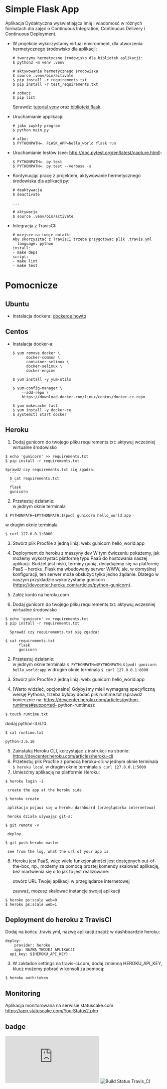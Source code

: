 # Simple Flask App

Aplikacja Dydaktyczna wyświetlająca imię i wiadomość w różnych formatach dla zajęć
o Continuous Integration, Continuous Delivery i Continuous Deployment.

- W projekcie wykorzystamy virtual environment, dla utworzenia hermetycznego środowisko dla aplikacji:

  ```
  # tworzymy hermetyczne środowisko dla bibliotek aplikacji:
  $ python3 -m venv .venv

  # aktywowanie hermetycznego środowiska
  $ source .venv/bin/activate
  $ pip install -r requirements.txt
  $ pip install -r test_requirements.txt

  # zobacz
  $ pip list
  ```

  Sprawdź: [tutorial venv](https://docs.python.org/3/tutorial/venv.html) oraz [biblioteki flask](http://flask.pocoo.org).

- Uruchamianie applikacji:

  ```
  # jako zwykły program
  $ python main.py

  # albo:
  $ PYTHONPATH=. FLASK_APP=hello_world flask run
  ```

- Uruchamianie testów (see: http://doc.pytest.org/en/latest/capture.html):

  ```
  $ PYTHONPATH=. py.test
  $ PYTHONPATH=. py.test --verbose -s
  ```

- Kontynuując pracę z projektem, aktywowanie hermetycznego środowiska dla aplikacji py:

  ```
  # deaktywacja
  $ deactivate
  ```

  ```
  ...

  # aktywacja
  $ source .venv/bin/activate
  ```

- Integracja z TravisCI:

  ```
  # miejsce na twoje notatki
  Aby skorzysztać z TravisCI trzeba przygotowac plik .travis.yml
    language: python
  install:
  - make deps
  script:
  - make lint
  - make test
  ```

# Pomocnicze

## Ubuntu

- Instalacja dockera: [dockerce howto](https://docs.docker.com/install/linux/docker-ce/ubuntu/)

## Centos

- Instalacja docker-a:

  ```
  $ yum remove docker \
        docker-common \
        container-selinux \
        docker-selinux \
        docker-engine

  $ yum install -y yum-utils

  $ yum-config-manager \
      --add-repo \
      https://download.docker.com/linux/centos/docker-ce.repo

  $ yum makecache fast
  $ yum install -y docker-ce
  $ systemctl start docker
  ```
## Heroku
1. Dodaj gunicorn do twojego pliku requirements.txt:
   aktywuj wcześniej wirtualne środowisko
  ```
  $ echo 'gunicorn' >> requirements.txt
  $ pip install -r requirements.txt
  ```
    Sprawdź czy requirements.txt się zgadza:
      ```
      $ cat requirements.txt
      ```
      flask
      gunicorn

2. Przetestuj działanie:  
   w jednym oknie terminala
  ```
  $ PYTHONPATH=$PYTHONPATH:$(pwd) gunicorn hello_world:app
  ```
  w drugim oknie terminala
  ```
  $ curl 127.0.0.1:8000
  ```
3. Stwórz plik Procfile z jedną linią:
  web: gunicorn hello_world:app


  2. Deployment do heroku z maszyny dev
  W tym ćwiczeniu pokażemy, jak możemy wykorzystać platformę typu PaaS do hostowania naszej
  aplikacji.  Budżet jest niski, terminy gonią, decydujemy się na platformę PaaS – heroku.
  Flask ma wbudowany serwer WWW, ale, w domyślnej konfiguracji, ten serwer może obsłużyć tylko
  jedno żądanie. Dlatego w naszym przykładzie wykorzystamy gunicorn
  (https://devcenter.heroku.com/articles/python-gunicorn).
  0. Załóż konto na heroku.com
  1. Dodaj gunicorn do twojego pliku requirements.txt:
     aktywuj wcześniej wirtualne środowisko
  ```  
  $ echo 'gunicorn' >> requirements.txt
  $ pip install -r requirements.txt
  ```
      Sprawdź czy requirements.txt się zgadza:
  ```      
  $ cat requirements.txt
        flask
        gunicorn
  ```
  2. Przetestuj działanie:  
     w jednym oknie terminala
    ```
    $ PYTHONPATH=$PYTHONPATH:$(pwd) gunicorn hello_world:app
    ```
     w drugim oknie terminala
    ```
    $ curl 127.0.0.1:8000
    ```
  3. Stwórz plik Procfile z jedną linią:
    web: gunicorn hello_world:app


  4. [Warto widzieć, opcjonalne] Gdybyśmy mieli wymaganą specyficzną wersję Pythona, trzeba byłoby dodać
  plik runtime.txt (sprawdź koniecznie na: https://devcenter.heroku.com/articles/python-runtimes#supported-
  python-runtimes):

  ```
  $ touch runtime.txt
```
   dodaj python-3.6.10

  ```
  $ cat runtime.txt
```
    python-3.6.10

   5. Zainstaluj Heroku CLI, korzystając z instrukcji na stronie:  
  https://devcenter.heroku.com/articles/heroku-cli   
  6. Przetestuj plik Procfile z pomocą heroku-cli:
     w jednym oknie terminala   
    ```
    $ heroku local
    ```
     w drugim oknie terminala
    ```
    $ curl 127.0.0.1:5000
    ```
  7. Umieśćmy aplikację na platformie Heroku:

  ```  
  $ heroku login -i
  ```
     create the app at the heroku side
  ```  
  $ heroku create
  ```
     aplikacja pojawi się w heroku dashboard (przeglądarka internetowa)

     heroku działa używając git-a:
  ```  
  $ git remote -v
  ```
     deploy
```    
$ git push heroku master
```
     see from the log, what the url of your app is


  8. Heroku jest PaaS, więc wiele funkcjonalności jest dostępnych out-of-the-box, np., możemy za
  pomocą prostej komendy skalować aplikację, bez martwienia się o to jak to jest realizowane:

     otwórz URL Twojej aplikacji w przeglądarce internetowej

     zauważ, możesz skalować instancje swojej aplikacji
```
$ heroku ps:scale web=0
$ heroku ps:scale web=1
```
## Deployment do heroku z TravisCI

Dodaj na końcu .travis.yml, nazwę aplikacji znajdź w
dashboardzie heroku:
 ```
 deploy:
     provider: heroku
     app: NAZWA TWOJEJ APLIKACJI
   api_key: ${HEROKU_API_KEY}
```
3.  W zakładce settings na travis-ci.com, dodaj zmienną HEROKU_API_KEY,  klucz możemy pobrać w
konsoli za pomocą:

```
$ heroku auth:token
```
## Monitoring
Aplikacja monitorowana na serwisie statuscake.com
https://app.statuscake.com/YourStatus2.php
## badge
![Monitor Status StatusCake](https://app.statuscake.com/button/index.php?Track=6012045&Days=1&Design=5)
![Build Status Travis_CI](https://travis-ci.com/kristesterWSB/se_hello_printer_app.svg?branch=master&status=passed)
